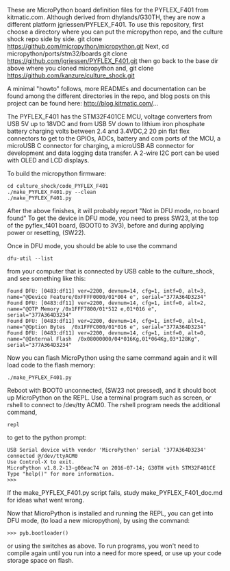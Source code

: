 These are MicroPython board definition files for the PYFLEX_F401 from kitmatic.com.  Although derived from dhylands/G30TH, they are now a different platform jgriessen/PYFLEX_F401.  To use this repository, first choose a directory where you can put the micropython repo, and the culture shock repo side by side. 
git clone https://github.com/micropython/micropython.git
Next,
cd micropython/ports/stm32/boards
git clone https://github.com/jgriessen/PYFLEX_F401.git
then go back to the base dir above where you cloned micropython and,
git clone https://github.com/kanzure/culture_shock.git

A minimal "howto" follows, more READMEs and documentation can be found among the different directories in the repo, and blog posts on this project can be found here:  http://blog.kitmatic.com/...

The PYFLEX_F401 has the STM32F401CE MCU, voltage converters from USB 5V up to 18VDC and from USB 5V down to lithium iron phosphate battery charging volts between 2.4 and 3.4VDC,2 20 pin flat flex connectors to get to the GPIOs, ADCs, battery and com ports of the MCU, a microUSB C connector for charging, a microUSB AB connector for development and data logging data transfer.  A 2-wire I2C port can be used with OLED and LCD displays.

To build the micropython firmware:
```
cd culture_shock/code_PYFLEX_F401
./make_PYFLEX_F401.py --clean
./make_PYFLEX_F401.py 
```
After the above finishes, it will probably report "Not in DFU mode, no board found"
To get the device in DFU mode, you need to press SW23, at the top of the pyflex_f401 board, (BOOT0 to 3V3), before and during applying power or resetting, (SW22).

Once in DFU mode, you should be able to use the command 
```
dfu-util --list
```
from your computer that is connected by USB cable to the culture_shock, and see something like this:

```
Found DFU: [0483:df11] ver=2200, devnum=14, cfg=1, intf=0, alt=3, name="@Device Feature/0xFFFF0000/01*004 e", serial="377A364D3234"
Found DFU: [0483:df11] ver=2200, devnum=14, cfg=1, intf=0, alt=2, name="@OTP Memory /0x1FFF7800/01*512 e,01*016 e", serial="377A364D3234"
Found DFU: [0483:df11] ver=2200, devnum=14, cfg=1, intf=0, alt=1, name="@Option Bytes  /0x1FFFC000/01*016 e", serial="377A364D3234"
Found DFU: [0483:df11] ver=2200, devnum=14, cfg=1, intf=0, alt=0, name="@Internal Flash  /0x08000000/04*016Kg,01*064Kg,03*128Kg", serial="377A364D3234"
```

Now you can flash MicroPython using the same command again and it will load code to the flash memory:
```
./make_PYFLEX_F401.py
```

Reboot with BOOT0 unconnected, (SW23 not pressed), and it should boot up MicroPython on the REPL.  Use a terminal program such as screen, or rshell to connect to /dev/tty ACM0.  The rshell program needs the additional command, 
```
repl
```
to get to the python prompt:
```
USB Serial device with vendor 'MicroPython' serial '377A364D3234' connected @/dev/ttyACM0
Use Control-X to exit.
MicroPython v1.8.2-13-g08eac74 on 2016-07-14; G30TH with STM32F401CE
Type "help()" for more information.
>>> 
```
If the make_PYFLEX_F401.py script fails, study make_PYFLEX_F401_doc.md for ideas what went wrong.

Now that MicroPython is installed and running the REPL, you
can get into DFU mode, (to load a new micropython), by using the command:
```
>>> pyb.bootloader()
```
or using the switches as above.  To run programs, you won't need to compile again 
until you run into a need for more speed, or use up your code storage space on flash.
